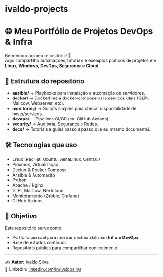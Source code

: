 # ivaldo-projects

# 🌐 Meu Portfólio de Projetos DevOps & Infra

Bem-vindo ao meu repositório! 🚀  
Aqui compartilho automações, tutoriais e exemplos práticos de projetos em **Linux, Windows, DevOps, Segurança e Cloud**.

## 📂 Estrutura do repositório

- **ansible/** → Playbooks para instalação e automação de servidores.
- **docker/** → Dockerfiles e docker-compose para serviços úteis (GLPI, Mailcow, Webserver, etc).
- **monitoring/** → Scripts simples para checar disponibilidade de hosts/serviços.
- **devops/** → Pipelines CI/CD (ex: GitHub Actions).
- **security/** →  Auditoria, Segurança e Redes.
- **docs/** → Tutoriais e guias passo a passo que eu mesmo documentei.

## 🛠 Tecnologias que uso

- Linux (RedHat, Ubuntu, AlmaLinux, CentOS)
- Proxmox, Virtualização
- Docker & Docker Compose
- Ansible & Automação
- Python
- Apache / Nginx
- GLPI, Mailcow, Nextcloud
- Monitoramento (Zabbix, Grafana)
- GitHub Actions

## 📌 Objetivo

Este repositório serve como:
- Portfólio pessoal para mostrar minhas skills em **Infra e DevOps**
- Base de estudos contínuos
- Repositório público para compartilhar conhecimento

---
✍️ **Autor:** Ivaldo Silva  
🔗 LinkedIn: [linkedin.com/in/ivaldosilva](https://linkedin.com/in/ivaldosilva)  
